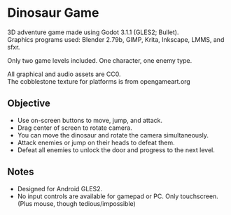 
# Dinosaur Game

3D adventure game made using Godot 3.1.1 (GLES2; Bullet).  
Graphics programs used:  Blender 2.79b, GIMP, Krita, Inkscape, LMMS, and sfxr.

Only two game levels included. One character, one enemy type.

All graphical and audio assets are CC0.  
The cobblestone texture for platforms is from opengameart.org



## Objective
- Use on-screen buttons to move, jump, and attack.
- Drag center of screen to rotate camera.
- You can move the dinosaur and rotate the camera simultaneously.
- Attack enemies or jump on their heads to defeat them.
- Defeat all enemies to unlock the door and progress to the next level.
 


## Notes

- Designed for Android GLES2.
- No input controls are available for gamepad or PC. Only touchscreen. (Plus mouse, though tedious/impossible)

